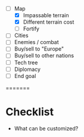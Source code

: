 - [ ] Map
  - [x] Impassable terrain
  - [x] Different terrain cost
  - [ ] Fortify
- [ ] Cities
- [ ] Enemies / combat
- [ ] Buy/sell to "Europe"
- [ ] Buy/sell to other nations
- [ ] Tech tree
- [ ] Diplomacy
- [ ] End goal

=======

# Checklist

- What can be customized?